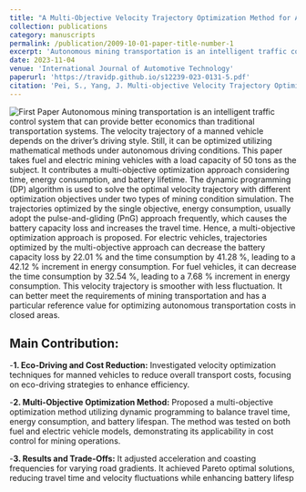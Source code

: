 ```yaml
---
title: "A Multi-Objective Velocity Trajectory Optimization Method for Autonomous Mining Vehicles"
collection: publications
category: manuscripts
permalink: /publication/2009-10-01-paper-title-number-1
excerpt: 'Autonomous mining transportation is an intelligent traffic control system that can provide better economics than traditional transportation systems. The velocity trajectory of a manned vehicle depends on the driver’s driving style. Still, it can be optimized utilizing mathematical methods under autonomous driving conditions. This paper takes fuel and electric mining vehicles with a load capacity of 50 tons as the subject. It contributes a multi-objective optimization approach considering time, energy consumption, and battery lifetime. The dynamic programming (DP) algorithm is used to solve the optimal velocity trajectory with different optimization objectives under two types of mining condition simulation. The trajectories optimized by the single objective, energy consumption, usually adopt the pulse-and-gliding (PnG) approach frequently, which causes the battery capacity loss and increases the travel time. Hence, a multi-objective optimization approach is proposed. For electric vehicles, trajectories optimized by the multi-objective approach can decrease the battery capacity loss by 22.01 % and the time consumption by 41.28 %, leading to a 42.12 % increment in energy consumption. For fuel vehicles, it can decrease the time consumption by 32.54 %, leading to a 7.68 % increment in energy consumption. This velocity trajectory is smoother with less fluctuation. It can better meet the requirements of mining transportation and has a particular reference value for optimizing autonomous transportation costs in closed areas.'
date: 2023-11-04
venue: 'International Journal of Automotive Technology'
paperurl: 'https://travidp.github.io/s12239-023-0131-5.pdf'
citation: 'Pei, S., Yang, J. Multi-objective Velocity Trajectory Optimization Method for Autonomous Mining Vehicles. Int.J Automot. Technol. 24, 1627–1641 (2023). https://doi.org/10.1007/s12239-023-0131-5'
---
```

![First Paper](https://travidp.github.io//Pic_Final.png)
Autonomous mining transportation is an intelligent traffic control system that can provide better economics than traditional transportation systems. The velocity trajectory of a manned vehicle depends on the driver’s driving style. Still, it can be optimized utilizing mathematical methods under autonomous driving conditions. This paper takes fuel and electric mining vehicles with a load capacity of 50 tons as the subject. It contributes a multi-objective optimization approach considering time, energy consumption, and battery lifetime. The dynamic programming (DP) algorithm is used to solve the optimal velocity trajectory with different optimization objectives under two types of mining condition simulation. The trajectories optimized by the single objective, energy consumption, usually adopt the pulse-and-gliding (PnG) approach frequently, which causes the battery capacity loss and increases the travel time. Hence, a multi-objective optimization approach is proposed. For electric vehicles, trajectories optimized by the multi-objective approach can decrease the battery capacity loss by 22.01 % and the time consumption by 41.28 %, leading to a 42.12 % increment in energy consumption. For fuel vehicles, it can decrease the time consumption by 32.54 %, leading to a 7.68 % increment in energy consumption. This velocity trajectory is smoother with less fluctuation. It can better meet the requirements of mining transportation and has a particular reference value for optimizing autonomous transportation costs in closed areas.

Main Contribution:
----
-**1. Eco-Driving and Cost Reduction:** Investigated velocity optimization techniques for manned vehicles to reduce overall transport costs, focusing on eco-driving strategies to enhance efficiency.

-**2. Multi-Objective Optimization Method:** Proposed a multi-objective optimization method utilizing dynamic programming to balance travel time, energy consumption, and battery lifespan. The method was tested on both fuel and electric vehicle models, demonstrating its applicability in cost control for mining operations.

-**3. Results and Trade-Offs:** It adjusted acceleration and coasting frequencies for varying road gradients. It achieved Pareto optimal solutions, reducing travel time and velocity fluctuations while enhancing battery lifesp
